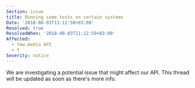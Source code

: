 ```yaml
---
Section: issue
title: Running some tests on certain systems
Date: '2018-08-03T11:12:50+03:00'
Resolved: true
ResolvedWhen: '2018-08-03T11:12:50+03:00'
Affected:
  - tmw.media API
  - t
Severity: notice
---
```

We are investigating a potential issue that might affect our API. This thread will be updated as soon as there's more info.
